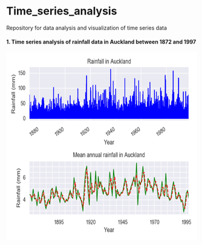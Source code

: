 # Time_series_analysis
Repository for data analysis and visualization of time series data

#### 1. Time series analysis of rainfall data in Auckland between 1872 and 1997

<p>
<img src="Images/AnnualRainfallAuckland.png" width="900" height="500">
</p>

